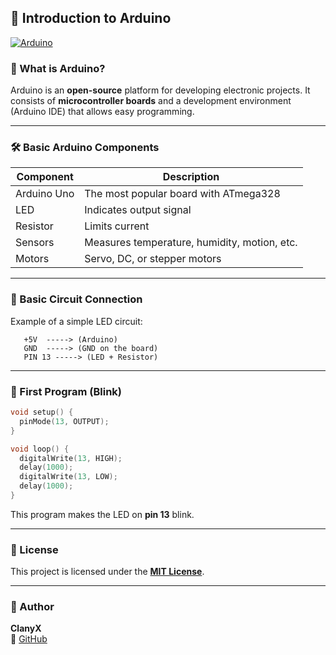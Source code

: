 ## 🚀 Introduction to Arduino

[![Arduino](https://img.shields.io/badge/Arduino-Platform-blue?style=for-the-badge&logo=arduino)](https://www.arduino.cc/)

### 📌 What is Arduino?
Arduino is an **open-source** platform for developing electronic projects. It consists of **microcontroller boards** and a development environment (Arduino IDE) that allows easy programming.

---

### 🛠️ Basic Arduino Components
| Component     | Description |
|--------------|--------------------------------|
| Arduino Uno  | The most popular board with ATmega328 |
| LED          | Indicates output signal |
| Resistor     | Limits current |
| Sensors      | Measures temperature, humidity, motion, etc. |
| Motors       | Servo, DC, or stepper motors |

---

### 🔧 Basic Circuit Connection
Example of a simple LED circuit:

```
   +5V  -----> (Arduino)
   GND  -----> (GND on the board)
   PIN 13 -----> (LED + Resistor)
```

---

### 🚀 First Program (Blink)
```cpp
void setup() {
  pinMode(13, OUTPUT);
}

void loop() {
  digitalWrite(13, HIGH);
  delay(1000);
  digitalWrite(13, LOW);
  delay(1000);
}
```

This program makes the LED on **pin 13** blink.

---

### 📜 License
This project is licensed under the **[MIT License](LICENSE)**.

---

### 👤 Author
**ClanyX**  
🔗 [GitHub](https://github.com/ClanyX)
